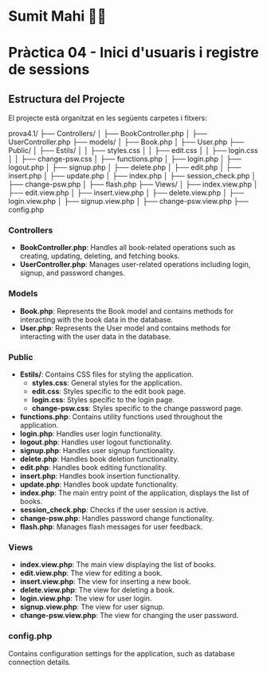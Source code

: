 # Sumit Mahi 👨‍💻

# Pràctica 04 - Inici d'usuaris i registre de sessions

## Estructura del Projecte

El projecte està organitzat en les següents carpetes i fitxers:

prova4.1/
├── Controllers/
│   ├── BookController.php
│   ├── UserController.php
├── models/
│   ├── Book.php
│   ├── User.php
├── Public/
│   ├── Estils/
│   │   ├── styles.css
│   │   ├── edit.css
│   │   ├── login.css
│   │   ├── change-psw.css
│   ├── functions.php
│   ├── login.php
│   ├── logout.php
│   ├── signup.php
│   ├── delete.php
│   ├── edit.php
│   ├── insert.php
│   ├── update.php
│   ├── index.php
│   ├── session_check.php
│   ├── change-psw.php
│   ├── flash.php
├── Views/
│   ├── index.view.php
│   ├── edit.view.php
│   ├── insert.view.php
│   ├── delete.view.php
│   ├── login.view.php
│   ├── signup.view.php
│   ├── change-psw.view.php
├── config.php

### Controllers

- **BookController.php**: Handles all book-related operations such as creating, updating, deleting, and fetching books.
- **UserController.php**: Manages user-related operations including login, signup, and password changes.

### Models

- **Book.php**: Represents the Book model and contains methods for interacting with the book data in the database.
- **User.php**: Represents the User model and contains methods for interacting with the user data in the database.

### Public

- **Estils/**: Contains CSS files for styling the application.
  - **styles.css**: General styles for the application.
  - **edit.css**: Styles specific to the edit book page.
  - **login.css**: Styles specific to the login page.
  - **change-psw.css**: Styles specific to the change password page.
- **functions.php**: Contains utility functions used throughout the application.
- **login.php**: Handles user login functionality.
- **logout.php**: Handles user logout functionality.
- **signup.php**: Handles user signup functionality.
- **delete.php**: Handles book deletion functionality.
- **edit.php**: Handles book editing functionality.
- **insert.php**: Handles book insertion functionality.
- **update.php**: Handles book update functionality.
- **index.php**: The main entry point of the application, displays the list of books.
- **session_check.php**: Checks if the user session is active.
- **change-psw.php**: Handles password change functionality.
- **flash.php**: Manages flash messages for user feedback.

### Views

- **index.view.php**: The main view displaying the list of books.
- **edit.view.php**: The view for editing a book.
- **insert.view.php**: The view for inserting a new book.
- **delete.view.php**: The view for deleting a book.
- **login.view.php**: The view for user login.
- **signup.view.php**: The view for user signup.
- **change-psw.view.php**: The view for changing the user password.

### config.php

Contains configuration settings for the application, such as database connection details.
